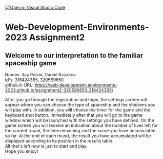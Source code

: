 [![Open in Visual Studio Code](https://classroom.github.com/assets/open-in-vscode-718a45dd9cf7e7f842a935f5ebbe5719a5e09af4491e668f4dbf3b35d5cca122.svg)](https://classroom.github.com/online_ide?assignment_repo_id=11025627&assignment_repo_type=AssignmentRepo)

# **Web-Development-Environments-2023 Assignment2**
## Welcome to our interpretation to the familiar spaceship game ##
Names: Itay Paikin, Daniel Kazakov<br/>
Id's: 316424365, 320569650<br/>
github.io URL: https://web-development-environments-2023.github.io/assignment2-320569650_316424365/

After you go through the registration and login, the settings screen will appear
where you can choose the type of spaceship and the chickens you will play with.
In addition, you will choose the timer for the game and the keyboard shot button. Immediately after that 
you will go to the game window which will be launched with the settings you have defined.
On the game screen you will receive an indication about the number of lives left for the current round, the time remaining and the score you have accumulated so far. At the end of each round, the result you have accumulated will be displayed according to its position in the results table.
<br>
All that's left now is just to start and play.
<br>
Hope you enjoy!
